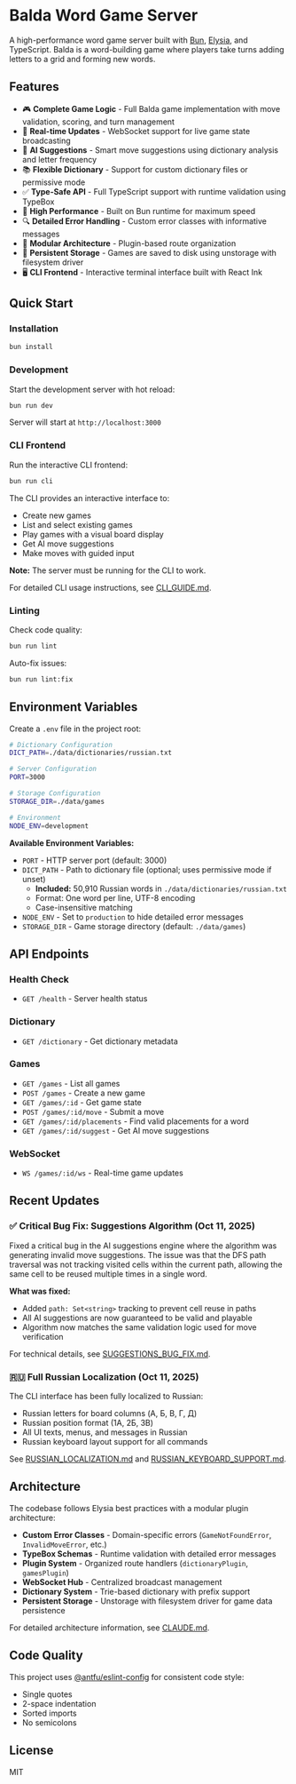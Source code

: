 # Balda Word Game Server

A high-performance word game server built with [Bun](https://bun.sh), [Elysia](https://elysiajs.com), and TypeScript. Balda is a word-building game where players take turns adding letters to a grid and forming new words.

## Features

- 🎮 **Complete Game Logic** - Full Balda game implementation with move validation, scoring, and turn management
- 🔄 **Real-time Updates** - WebSocket support for live game state broadcasting
- 🤖 **AI Suggestions** - Smart move suggestions using dictionary analysis and letter frequency
- 📚 **Flexible Dictionary** - Support for custom dictionary files or permissive mode
- ✅ **Type-Safe API** - Full TypeScript support with runtime validation using TypeBox
- 🚀 **High Performance** - Built on Bun runtime for maximum speed
- 🔍 **Detailed Error Handling** - Custom error classes with informative messages
- 🧩 **Modular Architecture** - Plugin-based route organization
- 💾 **Persistent Storage** - Games are saved to disk using unstorage with filesystem driver
- 🖥️ **CLI Frontend** - Interactive terminal interface built with React Ink

## Quick Start

### Installation

```bash
bun install
```

### Development

Start the development server with hot reload:

```bash
bun run dev
```

Server will start at `http://localhost:3000`

### CLI Frontend

Run the interactive CLI frontend:

```bash
bun run cli
```

The CLI provides an interactive interface to:
- Create new games
- List and select existing games
- Play games with a visual board display
- Get AI move suggestions
- Make moves with guided input

**Note:** The server must be running for the CLI to work.

For detailed CLI usage instructions, see [CLI_GUIDE.md](./CLI_GUIDE.md).

### Linting

Check code quality:

```bash
bun run lint
```

Auto-fix issues:

```bash
bun run lint:fix
```

## Environment Variables

Create a `.env` file in the project root:

```bash
# Dictionary Configuration
DICT_PATH=./data/dictionaries/russian.txt

# Server Configuration
PORT=3000

# Storage Configuration
STORAGE_DIR=./data/games

# Environment
NODE_ENV=development
```

**Available Environment Variables:**
- `PORT` - HTTP server port (default: 3000)
- `DICT_PATH` - Path to dictionary file (optional; uses permissive mode if unset)
  - **Included:** 50,910 Russian words in `./data/dictionaries/russian.txt`
  - Format: One word per line, UTF-8 encoding
  - Case-insensitive matching
- `NODE_ENV` - Set to `production` to hide detailed error messages
- `STORAGE_DIR` - Game storage directory (default: `./data/games`)

## API Endpoints

### Health Check
- `GET /health` - Server health status

### Dictionary
- `GET /dictionary` - Get dictionary metadata

### Games
- `GET /games` - List all games
- `POST /games` - Create a new game
- `GET /games/:id` - Get game state
- `POST /games/:id/move` - Submit a move
- `GET /games/:id/placements` - Find valid placements for a word
- `GET /games/:id/suggest` - Get AI move suggestions

### WebSocket
- `WS /games/:id/ws` - Real-time game updates

## Recent Updates

### ✅ Critical Bug Fix: Suggestions Algorithm (Oct 11, 2025)

Fixed a critical bug in the AI suggestions engine where the algorithm was generating invalid move suggestions. The issue was that the DFS path traversal was not tracking visited cells within the current path, allowing the same cell to be reused multiple times in a single word.

**What was fixed:**
- Added `path: Set<string>` tracking to prevent cell reuse in paths
- All AI suggestions are now guaranteed to be valid and playable
- Algorithm now matches the same validation logic used for move verification

For technical details, see [SUGGESTIONS_BUG_FIX.md](./SUGGESTIONS_BUG_FIX.md).

### 🇷🇺 Full Russian Localization (Oct 11, 2025)

The CLI interface has been fully localized to Russian:
- Russian letters for board columns (А, Б, В, Г, Д)
- Russian position format (1А, 2Б, 3В)
- All UI texts, menus, and messages in Russian
- Russian keyboard layout support for all commands

See [RUSSIAN_LOCALIZATION.md](./RUSSIAN_LOCALIZATION.md) and [RUSSIAN_KEYBOARD_SUPPORT.md](./RUSSIAN_KEYBOARD_SUPPORT.md).

## Architecture

The codebase follows Elysia best practices with a modular plugin architecture:

- **Custom Error Classes** - Domain-specific errors (`GameNotFoundError`, `InvalidMoveError`, etc.)
- **TypeBox Schemas** - Runtime validation with detailed error messages
- **Plugin System** - Organized route handlers (`dictionaryPlugin`, `gamesPlugin`)
- **WebSocket Hub** - Centralized broadcast management
- **Dictionary System** - Trie-based dictionary with prefix support
- **Persistent Storage** - Unstorage with filesystem driver for game data persistence

For detailed architecture information, see [CLAUDE.md](./CLAUDE.md).

## Code Quality

This project uses [@antfu/eslint-config](https://github.com/antfu/eslint-config) for consistent code style:
- Single quotes
- 2-space indentation
- Sorted imports
- No semicolons

## License

MIT
